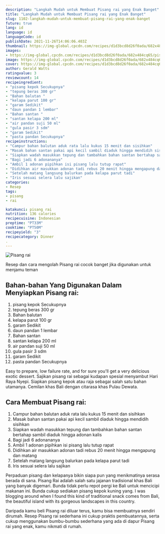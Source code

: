 ```yaml
---
description: "Langkah Mudah untuk Membuat Pisang rai yang Enak Banget"
title: "Langkah Mudah untuk Membuat Pisang rai yang Enak Banget"
slug: 1102-langkah-mudah-untuk-membuat-pisang-rai-yang-enak-banget
future: true
lang: id
language: id
languageCode: id
publishDate: 2021-11-26T14:06:06.403Z 
thumbnail: https://img-global.cpcdn.com/recipes/d1d3bcd8d26f0ada/682x484cq65/pisang-rai-foto-resep-utama.png
images:
- https://img-global.cpcdn.com/recipes/d1d3bcd8d26f0ada/682x484cq65/pisang-rai-foto-resep-utama.png
image: https://img-global.cpcdn.com/recipes/d1d3bcd8d26f0ada/682x484cq65/pisang-rai-foto-resep-utama.png
cover: https://img-global.cpcdn.com/recipes/d1d3bcd8d26f0ada/682x484cq65/pisang-rai-foto-resep-utama.png
author: Gerald Watts
ratingvalue: 3
reviewcount: 14
recipeingredient:
- "pisang kepok Secukupnya"
- "tepung beras 300 gr"
- "Bahan balutan "
- "kelapa parut 100 gr"
- "garam Sedikit"
- "daun pandan 1 lembar"
- "Bahan santan "
- "santan kelapa 200 ml"
- "air pandan suji 50 ml"
- "gula pasir 3 sdm"
- "garam Sedikit"
- "pasta pandan Secukupnya"
recipeinstructions:
- "Campur bahan balutan aduk rata lalu kukus 15 menit dan sisihkan"
- "Masak bahan santan pakai api kecil sambil diaduk hingga mendidih sisihkan"
- "Siapkan wadah masukkan tepung dan tambahkan bahan santan bertahap sambil diaduk hingga adonan kalis"
- "Bagi jadi 6 adonananya"
- "Ambil 1 adonan pipihkan isi pisang lalu tutup rapat"
- "Didihkan air masukkan adonan tadi rebus 20 menit hingga mengapung dan matang"
- "Setelah matang langsung balurkan pada kelapa parut tadi"
- "Iris sesuai selera lalu sajikan"
categories:
- Resep
tags:
- pisang
- rai

katakunci: pisang rai 
nutrition: 136 calories
recipecuisine: Indonesian
preptime: "PT33M"
cooktime: "PT50M"
recipeyield: "3"
recipecategory: Dinner
. 
---
```



![Pisang rai](https://img-global.cpcdn.com/recipes/d1d3bcd8d26f0ada/682x484cq65/pisang-rai-foto-resep-utama.png)

Resep dan cara mengolah  Pisang rai cocok banget jika digunakan untuk menjamu teman

<!--inarticleads1-->

## Bahan-bahan Yang Digunakan Dalam Menyiapkan Pisang rai:

1. pisang kepok Secukupnya
1. tepung beras 300 gr
1. Bahan balutan 
1. kelapa parut 100 gr
1. garam Sedikit
1. daun pandan 1 lembar
1. Bahan santan 
1. santan kelapa 200 ml
1. air pandan suji 50 ml
1. gula pasir 3 sdm
1. garam Sedikit
1. pasta pandan Secukupnya

Easy to prepare, low failure rate, and for sure you&#39;ll get a very delicious exotic dessert. Sajikan pisang rai sebagai kudapan spesial menyambut Hari Raya Nyepi. Siapkan pisang kepok atau raja sebagai salah satu bahan utamanya. Cemilan khas Bali dengan citarasa khas Pulau Dewata. 

<!--inarticleads2-->

## Cara Membuat Pisang rai:

1. Campur bahan balutan aduk rata lalu kukus 15 menit dan sisihkan
1. Masak bahan santan pakai api kecil sambil diaduk hingga mendidih sisihkan
1. Siapkan wadah masukkan tepung dan tambahkan bahan santan bertahap sambil diaduk hingga adonan kalis
1. Bagi jadi 6 adonananya
1. Ambil 1 adonan pipihkan isi pisang lalu tutup rapat
1. Didihkan air masukkan adonan tadi rebus 20 menit hingga mengapung dan matang
1. Setelah matang langsung balurkan pada kelapa parut tadi
1. Iris sesuai selera lalu sajikan


Perpaduan pisang dan kelapanya bikin siapa pun yang menikmatinya serasa berada di sana. Pisang Rai adalah salah satu jajanan tradisional khas Bali yang banyak digemari. Bunda tidak perlu repot pergi ke Bali untuk mencicipi makanan ini. Bunda cukup sediakan pisang kepok kuning yang. I was blogging around when I found this kind of traditional snack comes from Bali, the beautiful island with its gorgeous landscapes in this country. 

Daripada kamu beli  Pisang rai  diluar terus, kamu  bisa membuatnya sendiri dirumah. Resep  Pisang rai  sederhana ini cukup praktis pembuatannya, serta cukup menggunakan bumbu-bumbu sederhana yang ada di dapur  Pisang rai  yang enak, kamu nikmati di rumah.
